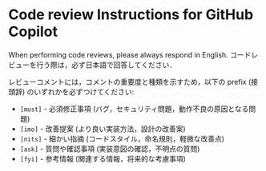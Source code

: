 # Code review Instructions for GitHub Copilot

When performing code reviews, please always respond in English.
コードレビューを行う際は，必ず日本語で回答してください．

レビューコメントには，コメントの重要度と種類を示すため，以下の prefix (接頭辞) のいずれかを必ずつけてください:

- `[must]` - 必須修正事項 (バグ，セキュリティ問題，動作不良の原因となる問題)
- `[imo]` - 改善提案 (より良い実装方法，設計の改善案)
- `[nits]` - 細かい指摘 (コードスタイル，命名規則，軽微な改善点)
- `[ask]` - 質問や確認事項 (実装意図の確認，不明点の質問)
- `[fyi]` - 参考情報 (関連する情報，将来的な考慮事項)
